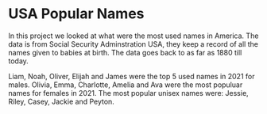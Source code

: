 # USA Popular Names

In this project we looked at what were the most used names in America. The data is from Social Security Adminstration USA, they keep a record of all the names given to babies at birth. The data goes back to as far as 1880 till today. 

Liam, Noah, Oliver, Elijah and James were the top 5 used names in 2021 for males. Olivia, Emma, Charlotte, Amelia and Ava were the most populuar names for females in 2021. The most popular unisex names were: Jessie, Riley, Casey, Jackie and Peyton.
